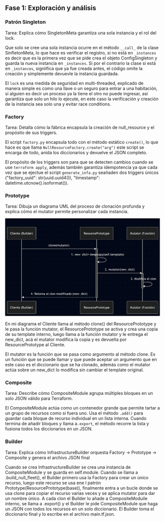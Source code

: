## Fase 1: Exploración y análisis

### Patrón Singleton

Tarea: Explica cómo SingletonMeta garantiza una sola instancia y el rol del lock.

Que solo se cree una sola instancia ocurre en el método `__call_` de  la clase SinfletonMeta, lo que hace es verificar el registro, si no está en `_instances` es decir que es la primera vez que se pide crea el objeto ConfigSingleton y guarda la nueva instancia en `_instances`. Si por el contrario la clase sí está en `_instances`, signiifica que ya fue creada antes, el código omite la creación y simplemente devuevle la instancia guardada.

El `lock` es una medida de seguridad en multi-threaded, explicado de manera simple es como una llave o un seguro para entrar a una habitación, si alguien es decir un proceso ya la tiene el otro no puede ingresar, así garantiza que solo un hilo lo ejecute, en este caso la verificación y creación de la instancia sea solo una y evitar race conditions.



### Factory

Tarea: Detalla cómo la fábrica encapsula la creación de null_resource y el propósito de sus triggers.

El script `factory.py` encapsula todo con el método estático `create()`, lo que hace es que llama `NullResourceFactory.create("arg")` este script se encarga de todo, anida los diccionarios y devuelve el JSON completo.

El propósito de los triggers son para que se detecten cambios cuando se use `terraform apply`, además también garantiza idempotencia ya que cada vez que se ejectue el script `generate_infa.py` seañaden dos triggers únicos ("factory_uuid": str(uuid.uuid4()), "timestamp": datetime.utcnow().isoformat()).

### Prototype

Tarea: Dibuja un diagrama UML del proceso de clonación profunda y explica cómo el mutator permite personalizar cada instancia.

![Modelo UML Protoype](Diagrama_UML_Prototype.png)

En mi diagrama el Cliente llama al método clone() del ResourcePrototype y le pasa la función mutator, el ResourcePrototype se activa y crea una copia de su template interno, luego llama a la función mutator y le entrega el new_dict, acá el mutator modifica la copia y es devuelta por ResourcePrototype al Cliente.

El mutator es la función que se pasa como argumento al método clone. Es un función que se puede llamar y que puede aceptar un argumento que en este caso es el diccionario que se ha clonado, además como el mutator actúa sobre un new_dict lo modifica sin cambiar el template original.

### Composite

Tarea: Describe cómo CompositeModule agrupa múltiples bloques en un solo JSON válido para Terraform.

El CompositeModule actúa como un contenedor grande que permite tartar a un grupo de recursos como si fuera uno. Usa el método `.add()` para guardar cada bloque de recurso individual en un lista interna. Cuando termina de añadir bloques y llama a`.export`, el método recorre la lista y fusiona todos los diccionarios en un JSON.

### Builder

Tarea: Explica cómo InfrastructureBuilder orquesta Factory → Prototype → Composite y genera el archivo JSON final

Cuando se crea InfrastructureBuilder se crea una instancia de CompositeModule y se guarda en self.module. Cuando se llama a .build_null_fleet(), el Builder primero usa la Factory para crear un único recurso, luego este recurso se usa ene l patrón Prototype(ResourcePrototype(base)), finalmente entra a un bucle donde se usa clone para copiar el recurso varias veces y se aplica mutator para dar un nombre único. A cada clon el Builder lo añade a CompositeModuile interno,  se llama a .export() y el Builder le pide  CompositeModule que haga  un JSON con todos los recursos en un solo diccionario. El Builder toma el diccionario final y lo escribe en el archivo main.tf.json.